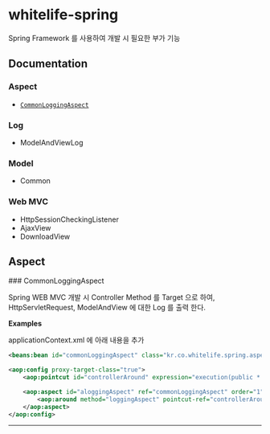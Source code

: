 # whitelife-spring

Spring Framework 를 사용하여 개발 시 필요한 부가 기능

## Documentation

### Aspect
- [`CommonLoggingAspect`](#CommonLoggingAspect)

### Log
- ModelAndViewLog

### Model
- Common

### Web MVC
- HttpSessionCheckingListener
- AjaxView
- DownloadView


## Aspect

<a name="CommonLoggingAspect" />
### CommonLoggingAspect

Spring WEB MVC 개발 시 Controller Method 를 Target 으로 하여, HttpServletRequest, ModelAndView 에 대한 Log 를 출력 한다.

__Examples__

applicationContext.xml 에 아래 내용을 추가

```xml
<beans:bean id="commonLoggingAspect" class="kr.co.whitelife.spring.aspect.logging.CommonLoggingAspect" />

<aop:config proxy-target-class="true">
	<aop:pointcut id="controllerAround" expression="execution(public * *..*Controller.*(..))"/>

	<aop:aspect id="aloggingAspect" ref="commonLoggingAspect" order="1">
		<aop:around method="loggingAspect" pointcut-ref="controllerAround"/>
	</aop:aspect>
</aop:config>
```

---------------------------------------